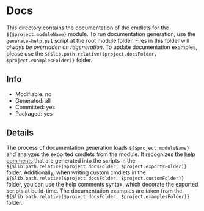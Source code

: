# Docs
This directory contains the documentation of the cmdlets for the `${$project.moduleName}` module. To run documentation generation, use the `generate-help.ps1` script at the root module folder. Files in this folder will *always be overridden on regeneration*. To update documentation examples, please use the `${$lib.path.relative($project.docsFolder, $project.examplesFolder)}` folder.

## Info
- Modifiable: no
- Generated: all
- Committed: yes
- Packaged: yes

## Details
The process of documentation generation loads `${$project.moduleName}` and analyzes the exported cmdlets from the module. It recognizes the [help comments](https://learn.microsoft.com/powershell/module/microsoft.powershell.core/about/about_comment_based_help) that are generated into the scripts in the `${$lib.path.relative($project.docsFolder, $project.exportsFolder)}` folder. Additionally, when writing custom cmdlets in the `${$lib.path.relative($project.docsFolder, $project.customFolder)}` folder, you can use the help comments syntax, which decorate the exported scripts at build-time. The documentation examples are taken from the `${$lib.path.relative($project.docsFolder, $project.examplesFolder)}` folder.